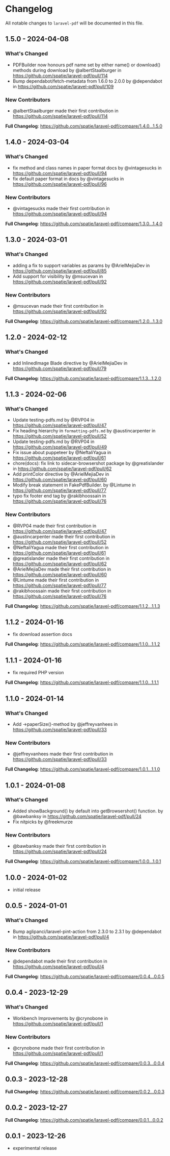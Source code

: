 # Changelog

All notable changes to `laravel-pdf` will be documented in this file.

## 1.5.0 - 2024-04-08

### What's Changed

* PDFBuilder now honours pdf name set by either name() or download() methods during download by @albertStaalburger in https://github.com/spatie/laravel-pdf/pull/114
* Bump dependabot/fetch-metadata from 1.6.0 to 2.0.0 by @dependabot in https://github.com/spatie/laravel-pdf/pull/109

### New Contributors

* @albertStaalburger made their first contribution in https://github.com/spatie/laravel-pdf/pull/114

**Full Changelog**: https://github.com/spatie/laravel-pdf/compare/1.4.0...1.5.0

## 1.4.0 - 2024-03-04

### What's Changed

* fix method and class names in paper format docs by @vintagesucks in https://github.com/spatie/laravel-pdf/pull/94
* fix default paper format in docs by @vintagesucks in https://github.com/spatie/laravel-pdf/pull/96

### New Contributors

* @vintagesucks made their first contribution in https://github.com/spatie/laravel-pdf/pull/94

**Full Changelog**: https://github.com/spatie/laravel-pdf/compare/1.3.0...1.4.0

## 1.3.0 - 2024-03-01

### What's Changed

* adding a fix to support variables as params by @ArielMejiaDev in https://github.com/spatie/laravel-pdf/pull/85
* Add support for visibility by @msucevan in https://github.com/spatie/laravel-pdf/pull/92

### New Contributors

* @msucevan made their first contribution in https://github.com/spatie/laravel-pdf/pull/92

**Full Changelog**: https://github.com/spatie/laravel-pdf/compare/1.2.0...1.3.0

## 1.2.0 - 2024-02-12

### What's Changed

* add InlinedImage Blade directive by @ArielMejiaDev in https://github.com/spatie/laravel-pdf/pull/79

**Full Changelog**: https://github.com/spatie/laravel-pdf/compare/1.1.3...1.2.0

## 1.1.3 - 2024-02-06

### What's Changed

* Update testing-pdfs.md by @RVP04 in https://github.com/spatie/laravel-pdf/pull/47
* Fix heading hierarchy in `formatting-pdfs.md` by @austincarpenter in https://github.com/spatie/laravel-pdf/pull/52
* Update testing-pdfs.md by @RVP04 in https://github.com/spatie/laravel-pdf/pull/49
* Fix issue about puppeteer by @NeftaliYagua in https://github.com/spatie/laravel-pdf/pull/61
* chore(docs): fix link to sidecar-browsershot package by @greatislander in https://github.com/spatie/laravel-pdf/pull/62
* Add printColor directive by @ArielMejiaDev in https://github.com/spatie/laravel-pdf/pull/60
* Modify break statement in FakePdfBuilder. by @Lintume in https://github.com/spatie/laravel-pdf/pull/77
* typo fix footer end tag by @rakibhoossain in https://github.com/spatie/laravel-pdf/pull/76

### New Contributors

* @RVP04 made their first contribution in https://github.com/spatie/laravel-pdf/pull/47
* @austincarpenter made their first contribution in https://github.com/spatie/laravel-pdf/pull/52
* @NeftaliYagua made their first contribution in https://github.com/spatie/laravel-pdf/pull/61
* @greatislander made their first contribution in https://github.com/spatie/laravel-pdf/pull/62
* @ArielMejiaDev made their first contribution in https://github.com/spatie/laravel-pdf/pull/60
* @Lintume made their first contribution in https://github.com/spatie/laravel-pdf/pull/77
* @rakibhoossain made their first contribution in https://github.com/spatie/laravel-pdf/pull/76

**Full Changelog**: https://github.com/spatie/laravel-pdf/compare/1.1.2...1.1.3

## 1.1.2 - 2024-01-16

- fix download assertion docs

**Full Changelog**: https://github.com/spatie/laravel-pdf/compare/1.1.0...1.1.2

## 1.1.1 - 2024-01-16

- fix required PHP version

**Full Changelog**: https://github.com/spatie/laravel-pdf/compare/1.1.0...1.1.1

## 1.1.0 - 2024-01-14

### What's Changed

* Add ->paperSize()-method by @jeffreyvanhees in https://github.com/spatie/laravel-pdf/pull/33

### New Contributors

* @jeffreyvanhees made their first contribution in https://github.com/spatie/laravel-pdf/pull/33

**Full Changelog**: https://github.com/spatie/laravel-pdf/compare/1.0.1...1.1.0

## 1.0.1 - 2024-01-08

### What's Changed

* Added showBackground() by default into getBrowsershot() function.  by @bawbanksy in https://github.com/spatie/laravel-pdf/pull/24
* Fix nitpicks by @freekmurze

### New Contributors

* @bawbanksy made their first contribution in https://github.com/spatie/laravel-pdf/pull/24

**Full Changelog**: https://github.com/spatie/laravel-pdf/compare/1.0.0...1.0.1

## 1.0.0 - 2024-01-02

- initial release

## 0.0.5 - 2024-01-01

### What's Changed

* Bump aglipanci/laravel-pint-action from 2.3.0 to 2.3.1 by @dependabot in https://github.com/spatie/laravel-pdf/pull/4

### New Contributors

* @dependabot made their first contribution in https://github.com/spatie/laravel-pdf/pull/4

**Full Changelog**: https://github.com/spatie/laravel-pdf/compare/0.0.4...0.0.5

## 0.0.4 - 2023-12-29

### What's Changed

* Workbench Improvements by @crynobone in https://github.com/spatie/laravel-pdf/pull/1

### New Contributors

* @crynobone made their first contribution in https://github.com/spatie/laravel-pdf/pull/1

**Full Changelog**: https://github.com/spatie/laravel-pdf/compare/0.0.3...0.0.4

## 0.0.3 - 2023-12-28

**Full Changelog**: https://github.com/spatie/laravel-pdf/compare/0.0.2...0.0.3

## 0.0.2 - 2023-12-27

**Full Changelog**: https://github.com/spatie/laravel-pdf/compare/0.0.1...0.0.2

## 0.0.1 - 2023-12-26

- experimental release
